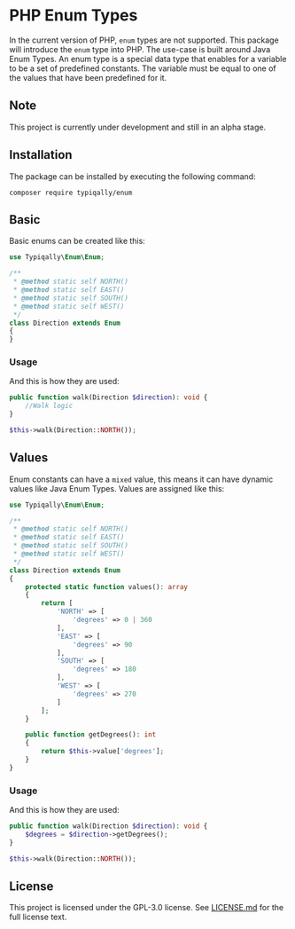 # PHP Enum Types

In the current version of PHP, `enum` types are not supported. This package will introduce the `enum` type into PHP. The use-case is built around Java Enum Types. An enum type is a special data type that enables for a variable to be a set of predefined constants. The variable must be equal to one of the values that have been predefined for it.

## Note
This project is currently under development and still in an alpha stage.

## Installation
The package can be installed by executing the following command:

```
composer require typiqally/enum
```

## Basic
Basic enums can be created like this:

```php
use Typiqally\Enum\Enum;

/**
 * @method static self NORTH()
 * @method static self EAST()
 * @method static self SOUTH()
 * @method static self WEST()
 */
class Direction extends Enum
{
}
```

### Usage
And this is how they are used:

```php
public function walk(Direction $direction): void {
    //Walk logic
}

$this->walk(Direction::NORTH());
```

## Values
Enum constants can have a `mixed` value, this means it can have dynamic values like Java Enum Types. Values are assigned like this:

```php
use Typiqally\Enum\Enum;

/**
 * @method static self NORTH()
 * @method static self EAST()
 * @method static self SOUTH()
 * @method static self WEST()
 */
class Direction extends Enum
{
    protected static function values(): array
    {
        return [
            'NORTH' => [
                'degrees' => 0 | 360
            ],
            'EAST' => [
                'degrees' => 90
            ],
            'SOUTH' => [
                'degrees' => 180
            ],
            'WEST' => [
                'degrees' => 270
            ]
        ];
    }

    public function getDegrees(): int
    {
        return $this->value['degrees'];
    }
}
```

### Usage
And this is how they are used:

```php
public function walk(Direction $direction): void {
    $degrees = $direction->getDegrees();
}

$this->walk(Direction::NORTH());
```

## License
This project is licensed under the GPL-3.0 license. See [LICENSE.md](https://github.com/Typiqally/enum/blob/master/LICENSE.md) for the full license text.
